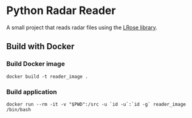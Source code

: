 # Python Radar Reader

A small project that reads radar files using the [LRose library](https://github.com/NCAR/lrose-core).

## Build with Docker

### Build Docker image

`docker build -t reader_image .`

### Build application

```docker run --rm -it -v "$PWD":/src -u `id -u`:`id -g` reader_image /bin/bash```

